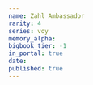 ```yaml
---
name: Zahl Ambassador
rarity: 4
series: voy
memory_alpha:
bigbook_tier: -1
in_portal: true
date:
published: true
---
```



